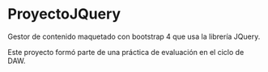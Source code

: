 # ProyectoJQuery
Gestor de contenido maquetado con bootstrap 4 que usa la librería JQuery. 

Este proyecto formó parte de una práctica de evaluación en el ciclo de DAW.
